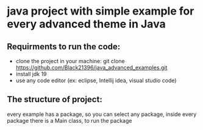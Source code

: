 # java project with simple example for every advanced theme in Java

## Requirments to run the code:
* clone the project in your machine: git clone https://github.com/Black21396/java_advanced_examples.git
* install jdk 19
* use any code editor (ex: eclipse, Intellij idea, visual studio code)


## The structure of project: 
every example has a package, so you can select any package, inside every package there is a Main class, to run the package
